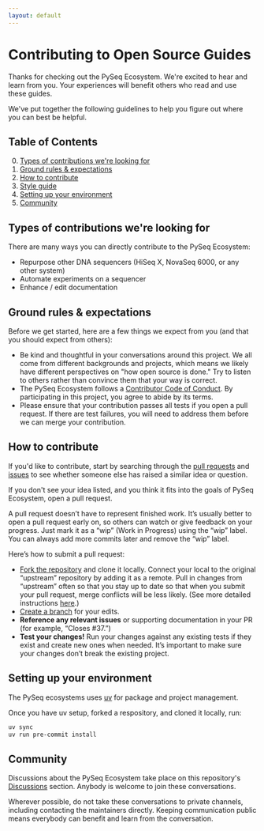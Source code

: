 ```yaml
---
layout: default
---
```


# Contributing to Open Source Guides

Thanks for checking out the PySeq Ecosystem. We're excited to hear and learn from you. Your experiences will benefit others who read and use these guides.

We've put together the following guidelines to help you figure out where you can best be helpful.

## Table of Contents

0. [Types of contributions we're looking for](#types-of-contributions-were-looking-for)
0. [Ground rules & expectations](#ground-rules--expectations)
0. [How to contribute](#how-to-contribute)
0. [Style guide](#style-guide)
0. [Setting up your environment](#setting-up-your-environment)
0. [Community](#community)

## Types of contributions we're looking for

There are many ways you can directly contribute to the PySeq Ecosystem:

* Repurpose other DNA sequencers (HiSeq X, NovaSeq 6000, or any other system)
* Automate experiments on a sequencer
* Enhance / edit documentation


## Ground rules & expectations

Before we get started, here are a few things we expect from you (and that you should expect from others):

* Be kind and thoughtful in your conversations around this project. We all come from different backgrounds and projects, which means we likely have different perspectives on "how open source is done." Try to listen to others rather than convince them that your way is correct.
* The PySeq Ecosystem follows a [Contributor Code of Conduct](./CODE_OF_CONDUCT.md). By participating in this project, you agree to abide by its terms.
* Please ensure that your contribution passes all tests if you open a pull request. If there are test failures, you will need to address them before we can merge your contribution.

## How to contribute

If you'd like to contribute, start by searching through the [pull requests](https://github.com/krpandit/pyseq_core/pulls) and [issues](https://github.com/krpandit/pyseq_core/issues) to see whether someone else has raised a similar idea or question.

If you don't see your idea listed, and you think it fits into the goals of PySeq Ecosystem, open a pull request.

A pull request doesn’t have to represent finished work. It’s usually better to open a pull request early on, so others can watch or give feedback on your progress. Just mark it as a “wip” (Work in Progress) using the “wip” label. You can always add more commits later and remove the “wip” label.

Here’s how to submit a pull request:

* [Fork the repository](https://docs.github.com/en/get-started/exploring-projects-on-github/contributing-to-a-project) and clone it locally. Connect your local to the original “upstream” repository by adding it as a remote. Pull in changes from “upstream” often so that you stay up to date so that when you submit your pull request, merge conflicts will be less likely. (See more detailed instructions [here](https://docs.github.com/en/pull-requests/collaborating-with-pull-requests/working-with-forks/syncing-a-fork).)
* [Create a branch](https://docs.github.com/en/get-started/using-github/github-flow) for your edits.
* **Reference any relevant issues** or supporting documentation in your PR (for example, “Closes #37.”)
* **Test your changes!** Run your changes against any existing tests if they exist and create new ones when needed. It’s important to make sure your changes don’t break the existing project.


## Setting up your environment

The PySeq ecosystems uses [uv](https://docs.astral.sh/uv/) for package and project management. 

Once you have uv setup, forked a respository, and cloned it locally, run:
```bash
uv sync
uv run pre-commit install
```

## Community

Discussions about the PySeq Ecosystem take place on this repository's [Discussions](https://github.com/krpandit/pyseq_core/discussions) section. Anybody is welcome to join these conversations.

Wherever possible, do not take these conversations to private channels, including contacting the maintainers directly. Keeping communication public means everybody can benefit and learn from the conversation.
